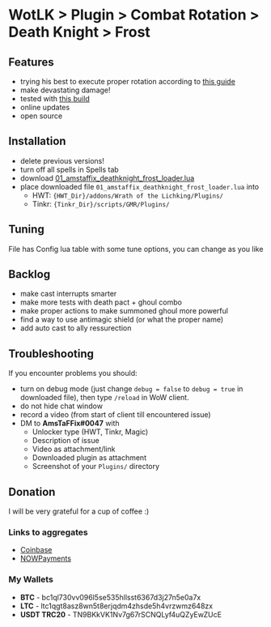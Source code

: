 # WotLK > Plugin > Combat Rotation > Death Knight > Frost

## Features
- trying his best to execute proper rotation according to [this guide](https://www.wowhead.com/wotlk/guides/frost-death-knight-dps-overview-best-races-professions)
- make devastating damage!
- tested with [this build](https://www.wowhead.com/wotlk/talent-calc/death-knight/23050005-32005350352203012300033101351_001s8q11s9f21xv631ts841sxd51s8g)
- online updates
- open source

## Installation
- delete previous versions!
- turn off all spells in Spells tab
- download [01_amstaffix_deathknight_frost_loader.lua](https://raw.githubusercontent.com/AmsTaFFix/gmr-stuff/main/clientside/plugins/rotations/deathkight/frost/v4/01_amstaffix_deathknight_frost_loader.lua) 
- place downloaded file `01_amstaffix_deathknight_frost_loader.lua` into
  - HWT: `{HWT_Dir}/addons/Wrath of the Lichking/Plugins/`
  - Tinkr: `{Tinkr_Dir}/scripts/GMR/Plugins/`

## Tuning
File has Config lua table with some tune options, you can change as you like

## Backlog
- make cast interrupts smarter
- make more tests with death pact + ghoul combo
- make proper actions to make summoned ghoul more powerful
- find a way to use antimagic shield (or what the proper name)
- add auto cast to ally ressurection

## Troubleshooting
If you encounter problems you should:
- turn on debug mode (just change `debug = false` to `debug = true` in downloaded file), then type `/reload` in WoW client.
- do not hide chat window
- record a video (from start of client till encountered issue)
- DM to **AmsTaFFix#0047** with
  - Unlocker type (HWT, Tinkr, Magic)
  - Description of issue
  - Video as attachment/link
  - Downloaded plugin as attachment
  - Screenshot of your `Plugins/` directory

## Donation
I will be very grateful for a cup of coffee :)

### Links to aggregates
- [Coinbase](https://commerce.coinbase.com/checkout/4662ac44-ca8c-4f8f-9130-d647d0d89da0)
- [NOWPayments](https://nowpayments.io/donation/AmsTaFFix)

### My Wallets
- **BTC** - bc1ql730vv096l5se535hllsst6367d3j27n5e0a7x
- **LTC** - ltc1qgt8asz8wn5t8erjqdm4zhsde5h4vrzwmz648zx
- **USDT TRC20** - TN9BKkVK1Nv7g67rSCNQLyf4uQZyEwZUcE